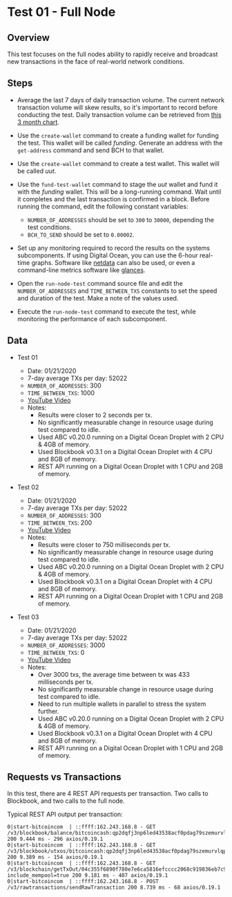 # Test 01 - Full Node

## Overview
This test focuses on the full nodes ability to rapidly receive and broadcast new transactions in the face of real-world network conditions.

## Steps

- Average the last 7 days of daily transaction volume. The current network transaction volume will skew results, so it's important to record before conducting the test. Daily transaction volume can be retrieved from [this 3 month chart](https://bitinfocharts.com/comparison/bitcoin%20cash-transactions.html#3m).

- Use the `create-wallet` command to create a funding wallet for funding the test. This wallet will be called *funding*. Generate an address with the `get-address` command and send BCH to that wallet.

- Use the `create-wallet` command to create a test wallet. This wallet will be called *uut*.

- Use the `fund-test-wallet` command to stage the *uut* wallet and fund it with the *funding* wallet. This will be a long-running command. Wait until it completes and the last transaction is confirmed in a block. Before running the command, edit the following constant variables:
  - `NUMBER_OF_ADDRESSES` should be set to `300` to `30000`, depending the test conditions.
  - `BCH_TO_SEND` should be set to `0.00002`.

- Set up any monitoring required to record the results on the systems subcomponents. If using Digital Ocean, you can use the 6-hour real-time graphs. Software like [netdata](https://github.com/netdata/netdata) can also be used, or even a command-line metrics software like [glances](https://nicolargo.github.io/glances/).

- Open the `run-node-test` command source file and edit the `NUMBER_OF_ADDRESSES` and `TIME_BETWEEN_TXS` constants to set the speed and duration of the test. Make a note of the values used.

- Execute the `run-node-test` command to execute the test, while monitoring the performance of each subcomponent.

## Data

- Test 01
  - Date: 01/21/2020
  - 7-day average TXs per day: 52022
  - `NUMBER_OF_ADDRESSES`: 300
  - `TIME_BETWEEN_TXS`: 1000
  - [YouTube Video](https://youtu.be/tFo8XccrXC0)
  - Notes:
    - Results were closer to 2 seconds per tx.
    - No significantly measurable change in resource usage during test compared to idle.
    - Used ABC v0.20.0 running on a Digital Ocean Droplet with 2 CPU & 4GB of memory.
    - Used Blockbook v0.3.1 on a Digital Ocean Droplet with 4 CPU and 8GB of memory.
    - REST API running on a Digital Ocean Droplet with 1 CPU and 2GB of memory.

- Test 02
  - Date: 01/21/2020
  - 7-day average TXs per day: 52022
  - `NUMBER_OF_ADDRESSES`: 300
  - `TIME_BETWEEN_TXS`: 200
  - [YouTube Video](https://youtu.be/7f6BGLCVg-U)
  - Notes:
    - Results were closer to 750 milliseconds per tx.
    - No significantly measurable change in resource usage during test compared to idle.
    - Used ABC v0.20.0 running on a Digital Ocean Droplet with 2 CPU & 4GB of memory.
    - Used Blockbook v0.3.1 on a Digital Ocean Droplet with 4 CPU and 8GB of memory.
    - REST API running on a Digital Ocean Droplet with 1 CPU and 2GB of memory.

- Test 03
  - Date: 01/21/2020
  - 7-day average TXs per day: 52022
  - `NUMBER_OF_ADDRESSES`: 3000
  - `TIME_BETWEEN_TXS`: 0
  - [YouTube Video](https://youtu.be/R3erRhCU66Y)
  - Notes:
    - Over 3000 txs, the average time between tx was 433 milliseconds per tx.
    - No significantly measurable change in resource usage during test compared to idle.
    - Need to run multiple wallets in parallel to stress the system further.
    - Used ABC v0.20.0 running on a Digital Ocean Droplet with 2 CPU & 4GB of memory.
    - Used Blockbook v0.3.1 on a Digital Ocean Droplet with 4 CPU and 8GB of memory.
    - REST API running on a Digital Ocean Droplet with 1 CPU and 2GB of memory.


## Requests vs Transactions
In this test, there are 4 REST API requests per transaction. Two calls to Blockbook, and two calls to the full node.

Typical REST API output per transaction:
```
0|start-bitcoincom  | ::ffff:162.243.168.8 - GET /v3/blockbook/balance/bitcoincash:qp2dqfj3np6led43538acf0pdag79szemurvlqp2xc 200 9.444 ms - 296 axios/0.19.1
0|start-bitcoincom  | ::ffff:162.243.168.8 - GET /v3/blockbook/utxos/bitcoincash:qp2dqfj3np6led43538acf0pdag79szemurvlqp2xc 200 9.389 ms - 154 axios/0.19.1
0|start-bitcoincom  | ::ffff:162.243.168.8 - GET /v3/blockchain/getTxOut/04c355f6890f780e7e6ca5816efcccc2068c919836eb7c95ea6de9afa812e621/0?include_mempool=true 200 9.181 ms - 407 axios/0.19.1
0|start-bitcoincom  | ::ffff:162.243.168.8 - POST /v3/rawtransactions/sendRawTransaction 200 8.739 ms - 68 axios/0.19.1
```
